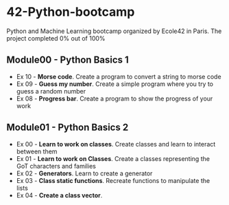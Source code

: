 # 42-Python-bootcamp
Python and Machine Learning bootcamp organized by Ecole42 in Paris. The project completed 0% out of 100%

## Module00 - Python Basics 1

- Ex 10 - **Morse code**.  Create a program to convert a string to morse code
- Ex 09 - **Guess my number**. Create a simple program where you try to guess a random number
- Ex 08 - **Progress bar**. Create a program to show the progress of your work

## Module01 - Python Basics 2

- Ex 00 - **Learn to work on classes**. Create classes and learn to interact between them
- Ex 01 - **Learn to work on Classes**. Create a classes representing the GoT characters and families
- Ex 02 - **Generators**. Learn to create a generator
- Ex 03 - **Class static functions**. Recreate functions to manipulate the lists 
- Ex 04 - **Create a class vector**. 
